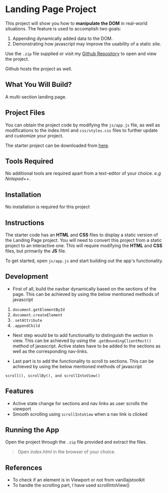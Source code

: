# Landing Page Project

This project will show you how to **manipulate the DOM** in real-world situations. The feature is used to accomplish two goals:
1. Appending dynamically added data to the DOM.
2. Demonstrating how javascript may improve the usability of a static site.

Use the `.zip` file supplied or visit my [Github Repository](https://github.com/nosaoliha/landingpage.git) to open and view the project.

Github hosts the project as well.

## What You Will Build?

A multi-section landing page.

## Project Files

You can obtain the project code by modifying the `js/app.js` file, as well as modifications to the index.html and `css/styles.css` files to further update and customize your project.

The starter project can be downloaded from [here](https://github.com/udacity/fend/tree/refresh-2019/projects/landing-page).

## Tools Required
No additional tools are required apart from a text-editor of your choice. *e.g Notepad++*.

## Installation
No installation is required for this project

## Instructions
The starter code has an **HTML** and **CSS** files to display a static version of the Landing Page project. You will need to convert this project from a static project to an interactive one. This will require modifying the **HTML** and **CSS** files, but primarily the **JS** file.

To get started, open `js/app.js` and start building out the app's functionality.

## Development
- First of all, build the navbar dynamically based on the sections of the page. This can be achieved by using the below mentioned methods of javascript

1. `document.getElementById`
2. `document.createElement`
3. `.setAttribute`
4. `.appendChild`

- Next step would be to add functionality to distinguish the section in view. This can be achieved by using the `.getBoundingClientRect()` method of javascript. Active states have to be added to the sections as well as the corresponding nav-links.

- Last part is to add the functionality to scroll to sections. This can be achieved by using the below mentioned methods of javascript

`scroll(), scrollBy(), and scrollIntoView()`

## Features
- Active state change for sections and nav links as user scrolls the viewport
- Smooth scrolling using `scrollIntoView` when a nav link is clicked

## Running the App
Open the project through the `.zip` file provided and extract the files.

>Open *index.html* in the browser of your choice.

## References
- To check if an element is in Viewport or not from vanillajstoolkit
- To handle the scrolling part, I have used scrollIntoView()
